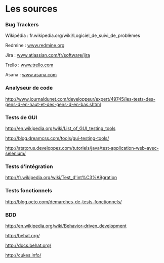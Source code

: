# Les sources

### Bug Trackers

Wikipédia : fr.wikipedia.org/wiki/Logiciel_de_suivi_de_problèmes  

Redmine : www.redmine.org  

Jira : www.atlassian.com/fr/software/jira  

Trello : www.trello.com  

Asana : www.asana.com

### Analyseur de code

http://www.journaldunet.com/developpeur/expert/49745/les-tests-des-gens-d-en-haut-et-des-gens-d-en-bas.shtml

### Tests de GUI

http://en.wikipedia.org/wiki/List_of_GUI_testing_tools

http://blog.dreamcss.com/tools/gui-testing-tools/

http://atatorus.developpez.com/tutoriels/java/test-application-web-avec-selenium/

### Tests d'intégration

http://fr.wikipedia.org/wiki/Test_d'int%C3%A9gration

### Tests fonctionnels

http://blog.octo.com/demarches-de-tests-fonctionnels/

### BDD

http://en.wikipedia.org/wiki/Behavior-driven_development

http://behat.org/

http://docs.behat.org/

http://cukes.info/
